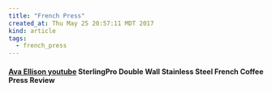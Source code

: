 ```yaml
---
title: "French Press"
created_at: Thu May 25 20:57:11 MDT 2017
kind: article
tags:
  - french_press
---
```



<h4>
  <a href="https://www.youtube.com/watch?v=wkIGUoeejgA" target="_blank">Ava Ellison youtube</a>
  SterlingPro Double Wall Stainless Steel French Coffee Press Review
</h4>


<!--
html boilerplate
<a href="" target="_blank"></a>
<a name=""></a>
<img src="" width="400px">
<ul>
  <li></li>
</ul>
<pre>
</pre>
<pre><code>
</code></pre>
<math xmlns='http://www.w3.org/1998/Math/MathML' display='block'>
</math>
-->
